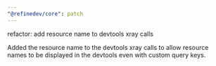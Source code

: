 ```yaml
---
"@refinedev/core": patch
---
```


refactor: add resource name to devtools xray calls

Added the resource name to the devtools xray calls to allow resource names to be displayed in the devtools even with custom query keys.
